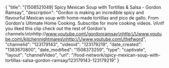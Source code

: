 {
    "title": "[1508521049] Spicy Mexican Soup with Tortillas & Salsa - Gordon Ramsay",
    "description": "Gordon is making an incredible spicy and flavourful Mexican soup with home-made tortillas and pico de gallo. From Gordon's Ultimate Home Cooking. Subscribe for more cooking videos. \n\nIf you liked this clip check out the rest of Gordon's channels:\n\nhttp:\/\/www.youtube.com\/gordonramsay\nhttp:\/\/www.youtube.com\/kitchennightmares\nhttp:\/\/www.youtube.com\/thefword",
    "channelid": "123179143",
    "videoid": "123179219",
    "date_created": "1383670800",
    "date_modified": "1508373259",
    "type": "captivate",
    "layout": "channelVideo",
    "url": "\/food-network\/spicy-mexican-soup-with-tortillas-salsa-gordon-ramsay\/123179143-123179219"
}